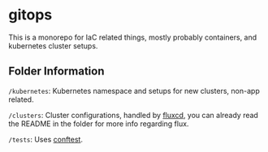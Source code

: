 # gitops

This is a monorepo for IaC related things, mostly probably containers, and kubernetes cluster setups. 

## Folder Information
`/kubernetes`: Kubernetes namespace and setups for new clusters, non-app related.

`/clusters`: Cluster configurations, handled by [fluxcd](https://fluxcd.io/), you can already read the README in the folder for more info regarding flux.

`/tests`: Uses [conftest](https://www.conftest.dev/).
